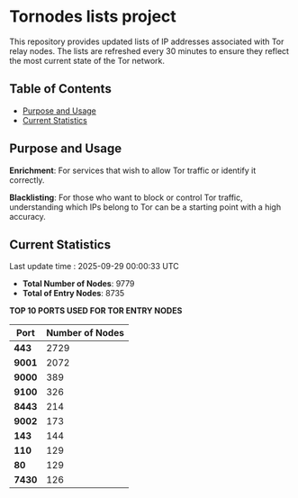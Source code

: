 # Tornodes lists project

This repository provides updated lists of IP addresses associated with Tor relay nodes. The lists are refreshed every 30 minutes to ensure they reflect the most current state of the Tor network.

## Table of Contents

- [Purpose and Usage](#purpose-and-usage)
- [Current Statistics](#current-statistics)


## Purpose and Usage

**Enrichment**: For services that wish to allow Tor traffic or identify it correctly.

**Blacklisting**: For those who want to block or control Tor traffic, understanding which IPs belong to Tor can be a starting point with a high accuracy.

## Current Statistics

Last update time : 2025-09-29 00:00:33 UTC

- **Total Number of Nodes**: 9779
- **Total of Entry Nodes**: 8735

**TOP 10 PORTS USED FOR TOR ENTRY NODES**

| **Port** | **Number of Nodes** |
|------|-----------------|
| **443**   | 2729  |
| **9001**   | 2072  |
| **9000**   | 389  |
| **9100**   | 326  |
| **8443**   | 214  |
| **9002**   | 173  |
| **143**   | 144  |
| **110**   | 129  |
| **80**   | 129  |
| **7430**   | 126  |

